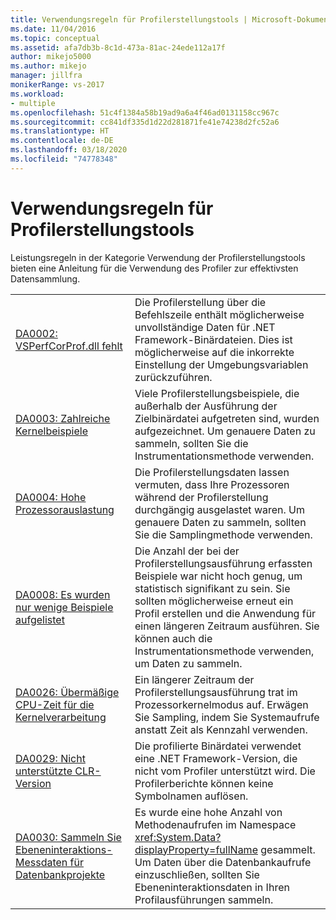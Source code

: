 ```yaml
---
title: Verwendungsregeln für Profilerstellungstools | Microsoft-Dokumentation
ms.date: 11/04/2016
ms.topic: conceptual
ms.assetid: afa7db3b-8c1d-473a-81ac-24ede112a17f
author: mikejo5000
ms.author: mikejo
manager: jillfra
monikerRange: vs-2017
ms.workload:
- multiple
ms.openlocfilehash: 51c4f1384a58b19ad9a6a4f46ad0131158cc967c
ms.sourcegitcommit: cc841df335d1d22d281871fe41e74238d2fc52a6
ms.translationtype: HT
ms.contentlocale: de-DE
ms.lasthandoff: 03/18/2020
ms.locfileid: "74778348"
---
```

# <a name="profiling-tools-usage-rules"></a>Verwendungsregeln für Profilerstellungstools
Leistungsregeln in der Kategorie Verwendung der Profilerstellungstools bieten eine Anleitung für die Verwendung des Profiler zur effektivsten Datensammlung.

| | |
| - | - |
| [DA0002: VSPerfCorProf.dll fehlt](../profiling/da0002-vsperfcorprof-dll-is-missing.md) | Die Profilerstellung über die Befehlszeile enthält möglicherweise unvollständige Daten für .NET Framework-Binärdateien. Dies ist möglicherweise auf die inkorrekte Einstellung der Umgebungsvariablen zurückzuführen. |
| [DA0003: Zahlreiche Kernelbeispiele](../profiling/da0003-many-kernel-samples.md) | Viele Profilerstellungsbeispiele, die außerhalb der Ausführung der Zielbinärdatei aufgetreten sind, wurden aufgezeichnet. Um genauere Daten zu sammeln, sollten Sie die Instrumentationsmethode verwenden. |
| [DA0004: Hohe Prozessorauslastung](../profiling/da0004-high-processor-usage.md) | Die Profilerstellungsdaten lassen vermuten, dass Ihre Prozessoren während der Profilerstellung durchgängig ausgelastet waren. Um genauere Daten zu sammeln, sollten Sie die Samplingmethode verwenden. |
| [DA0008: Es wurden nur wenige Beispiele aufgelistet](../profiling/da0008-few-samples-collected.md) | Die Anzahl der bei der Profilerstellungsausführung erfassten Beispiele war nicht hoch genug, um statistisch signifikant zu sein. Sie sollten möglicherweise erneut ein Profil erstellen und die Anwendung für einen längeren Zeitraum ausführen. Sie können auch die Instrumentationsmethode verwenden, um Daten zu sammeln. |
| [DA0026: Übermäßige CPU-Zeit für die Kernelverarbeitung](../profiling/da0026-excessive-kernel-cpu-time-processing.md) | Ein längerer Zeitraum der Profilerstellungsausführung trat im Prozessorkernelmodus auf. Erwägen Sie Sampling, indem Sie Systemaufrufe anstatt Zeit als Kennzahl verwenden. |
| [DA0029: Nicht unterstützte CLR-Version](../profiling/da0029-unsupported-clr-version.md) | Die profilierte Binärdatei verwendet eine .NET Framework-Version, die nicht vom Profiler unterstützt wird. Die Profilerberichte können keine Symbolnamen auflösen. |
| [DA0030: Sammeln Sie Ebeneninteraktions-Messdaten für Datenbankprojekte](../profiling/da0030-gather-tier-interaction-measurements-for-database-projects.md) | Es wurde eine hohe Anzahl von Methodenaufrufen im Namespace <xref:System.Data?displayProperty=fullName> gesammelt. Um Daten über die Datenbankaufrufe einzuschließen, sollten Sie Ebeneninteraktionsdaten in Ihren Profilausführungen sammeln. |

